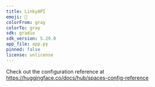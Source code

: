 ```yaml
---
title: LinkyAPI
emoji: 🐠
colorFrom: gray
colorTo: gray
sdk: gradio
sdk_version: 5.29.0
app_file: app.py
pinned: false
license: unlicense
---
```


Check out the configuration reference at https://huggingface.co/docs/hub/spaces-config-reference
